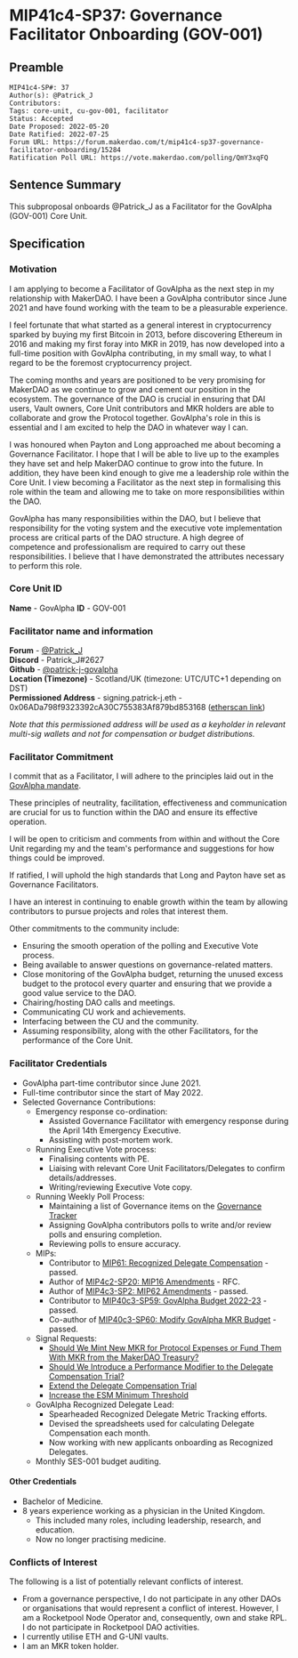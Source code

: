 # MIP41c4-SP37: Governance Facilitator Onboarding (GOV-001)

## Preamble

```
MIP41c4-SP#: 37
Author(s): @Patrick_J
Contributors:
Tags: core-unit, cu-gov-001, facilitator
Status: Accepted
Date Proposed: 2022-05-20
Date Ratified: 2022-07-25
Forum URL: https://forum.makerdao.com/t/mip41c4-sp37-governance-facilitator-onboarding/15284
Ratification Poll URL: https://vote.makerdao.com/polling/QmY3xqFQ
```

## Sentence Summary

This subproposal onboards @Patrick_J as a Facilitator for the GovAlpha (GOV-001) Core Unit.

## Specification

### Motivation

I am applying to become a Facilitator of GovAlpha as the next step in my relationship with MakerDAO. I have been a GovAlpha contributor since June 2021 and have found working with the team to be a pleasurable experience.

I feel fortunate that what started as a general interest in cryptocurrency sparked by buying my first Bitcoin in 2013, before discovering Ethereum in 2016 and making my first foray into MKR in 2019, has now developed into a full-time position with GovAlpha contributing, in my small way, to what I regard to be the foremost cryptocurrency project.

The coming months and years are positioned to be very promising for MakerDAO as we continue to grow and cement our position in the ecosystem. The governance of the DAO is crucial in ensuring that DAI users, Vault owners, Core Unit contributors and MKR holders are able to collaborate and grow the Protocol together. GovAlpha's role in this is essential and I am excited to help the DAO in whatever way I can.

I was honoured when Payton and Long approached me about becoming a Governance Facilitator. I hope that I will be able to live up to the examples they have set and help MakerDAO continue to grow into the future. In addition, they have been kind enough to give me a leadership role within the Core Unit. I view becoming a Facilitator as the next step in formalising this role within the team and allowing me to take on more responsibilities within the DAO.

GovAlpha has many responsibilities within the DAO, but I believe that responsibility for the voting system and the executive vote implementation process are critical parts of the DAO structure. A high degree of competence and professionalism are required to carry out these responsibilities. I believe that I have demonstrated the attributes necessary to perform this role.

### Core Unit ID

**Name** - GovAlpha
**ID** - GOV-001

### Facilitator name and information

**Forum** - [@Patrick_J](https://forum.makerdao.com/u/patrick_j/summary)  
**Discord** - Patrick_J#2627  
**Github** - [@patrick-j-govalpha](https://github.com/patrick-j-govalpha)  
**Location (Timezone)** - Scotland/UK (timezone: UTC/UTC+1 depending on DST)  
**Permissioned Address** - signing.patrick-j.eth - 0x06ADa798f9323392cA30C755383Af879bd853168 ([etherscan link](https://etherscan.io/address/0x06ADa798f9323392cA30C755383Af879bd853168))

*Note that this permissioned address will be used as a keyholder in relevant multi-sig wallets and not for compensation or budget distributions.*

### Facilitator Commitment

I commit that as a Facilitator, I will adhere to the principles laid out in the [GovAlpha mandate](https://forum.makerdao.com/t/mip39c2-sp3-governance-core-unit-gov-001/6348).

These principles of neutrality, facilitation, effectiveness and communication are crucial for us to function within the DAO and ensure its effective operation.

I will be open to criticism and comments from within and without the Core Unit regarding my and the team's performance and suggestions for how things could be improved.

If ratified, I will uphold the high standards that Long and Payton have set as Governance Facilitators.

I have an interest in continuing to enable growth within the team by allowing contributors to pursue projects and roles that interest them.

Other commitments to the community include:

* Ensuring the smooth operation of the polling and Executive Vote process.
* Being available to answer questions on governance-related matters.
* Close monitoring of the GovAlpha budget, returning the unused excess budget to the protocol every quarter and ensuring that we provide a good value service to the DAO.
* Chairing/hosting DAO calls and meetings.
* Communicating CU work and achievements.
* Interfacing between the CU and the community.
* Assuming responsibility, along with the other Facilitators, for the performance of the Core Unit.

### Facilitator Credentials

* GovAlpha part-time contributor since June 2021.
* Full-time contributor since the start of May 2022.
* Selected Governance Contributions:
    * Emergency response co-ordination:
        * Assisted Governance Facilitator with emergency response during the April 14th Emergency Executive.
        * Assisting with post-mortem work.
    * Running Executive Vote process:
        * Finalising contents with PE.
        * Liaising with relevant Core Unit Facilitators/Delegates to confirm details/addresses.
        * Writing/reviewing Executive Vote copy.
    * Running Weekly Poll Process:
        * Maintaining a list of Governance items on the [Governance Tracker](https://docs.google.com/spreadsheets/d/1LWNlv6hr8oXebk8rvXZBPRVDjN-3OrzI0IgLwBVk0vM/edit#gid=0)
        * Assigning GovAlpha contributors polls to write and/or review polls and ensuring completion.
        * Reviewing polls to ensure accuracy.
    * MIPs:
        * Contributor to [MIP61: Recognized Delegate Compensation](https://mips.makerdao.com/mips/details/MIP61) - passed.
        * Author of [MIP4c2-SP20: MIP16 Amendments](https://mips.makerdao.com/mips/details/MIP4c2SP20) - RFC.
        * Author of [MIP4c3-SP2: MIP62 Amendments](https://mips.makerdao.com/mips/details/MIP4c3SP2) - passed.
        * Contributor to [MIP40c3-SP59: GovAlpha Budget 2022-23](https://mips.makerdao.com/mips/details/MIP40c3SP59) - passed.
        * Co-author of [MIP40c3-SP60: Modify GovAlpha MKR Budget](https://mips.makerdao.com/mips/details/MIP40c3SP60) - passed.
    * Signal Requests:
        * [Should We Mint New MKR for Protocol Expenses or Fund Them With MKR from the MakerDAO Treasury?](https://forum.makerdao.com/t/signal-request-should-we-mint-new-mkr-for-protocol-expenses-or-fund-them-with-mkr-from-the-makerdao-treasury/11629)
        * [Should We Introduce a Performance Modifier to the Delegate Compensation Trial?](https://forum.makerdao.com/t/signal-request-should-we-introduce-a-performance-modifier-to-the-delegate-compensation-trial/11850)
        * [Extend the Delegate Compensation Trial](https://forum.makerdao.com/t/signal-request-extend-the-delegate-compensation-trial/12686/4)
        * [Increase the ESM Minimum Threshold](https://forum.makerdao.com/t/signal-request-increase-the-esm-minimum-threshold/15006)
    * GovAlpha Recognized Delegate Lead:
        * Spearheaded Recognized Delegate Metric Tracking efforts.
        * Devised the spreadsheets used for calculating Delegate Compensation each month.
        * Now working with new applicants onboarding as Recognized Delegates.
    * Monthly SES-001 budget auditing.

#### Other Credentials

* Bachelor of Medicine.
* 8 years experience working as a physician in the United Kingdom.
    * This included many roles, including leadership, research, and education.
    * Now no longer practising medicine.

### Conflicts of Interest

The following is a list of potentially relevant conflicts of interest.

- From a governance perspective, I do not participate in any other DAOs or organisations that would represent a conflict of interest. However, I am a Rocketpool Node Operator and, consequently, own and stake RPL. I do not participate in Rocketpool DAO activities.
- I currently utilise ETH and G-UNI vaults.
- I am an MKR token holder.
